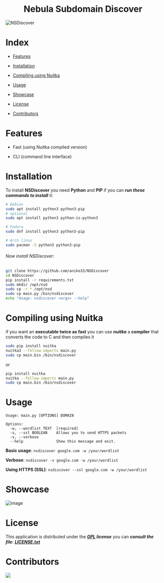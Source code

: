 <div align="center">

# Nebula Subdomain Discover

</div>

 ![NSDiscover](https://user-images.githubusercontent.com/76649588/221005927-4b1cb0e4-b107-40d3-b1d0-b4be1589f771.jpg)

# Index

- [Features](#features)

- [Installation](#Installation)

- [Compiling using Nuitka](#compiling-using-nuitka)

- [Usage](#usage)

- [Showcase](#showcase)

- [License](#license)

- [Contributors](#contributors)

# Features

- Fast (using Nuitka compiled version)

- CLI (command line interface)

# Installation

To install **NSDiscover** you need **Python** and **PIP** if you can ***run these commands to install*** it:

```bash
# Debian
sudo apt install python3 python3-pip
# optional 
sudo apt install python3 python-is-python3

# Fedora
sudo dnf install python3 python3-pip

# Arch linux
sudo pacman -S python3 python3-pip
```

###### Now install NSDiscover:

```bash
git clone https://github.com/aniko33/NSDiscover
cd NSDiscover
pip install -r requirements.txt 
sudo mkdir /opt/nsd
sudo cp -r * /opt/nsd
sudo cp main.py /bin/nsdiscover
echo "Usage: nsdiscover <args> --help"
```

# Compiling using Nuitka

if you want an **executable twice as fast** you can use ***nuitka*** a **compiler** that converts the code to C and then compiles it

```bash
sudo pip install nuitka
nuitka3 --follow-imports main.py
sudo cp main.bin /bin/nsdiscover 
```

or

```bash
pip install nuitka
nuitka --follow-imports main.py
sudo cp main.bin /bin/nsdiscover 
```

# Usage

```
Usage: main.py [OPTIONS] DOMAIN

Options:
  -w, --wordlist TEXT  [required]
  -s, --ssl BOOLEAN    Allows you to send HTTPS packets
  -v, --verbose
  --help               Show this message and exit.
```

**Basic usage**: `nsdiscover google.com -w /your/wordlist`

**Verbose**: `nsdiscover -v google.com -w /your/wordlist`

**Using HTTPS (SSL)**: `nsdiscover --ssl google.com -w /your/wordlist`

# Showcase
![image](https://user-images.githubusercontent.com/76649588/221003684-016860d9-ba5b-4448-b0fd-44ec7b4d42a9.png)
# License

This application is distributed under the ***[GPL](https://it.wikipedia.org/wiki/GNU_General_Public_License) license*** you can ***consult the file***: ***[LICENSE.txt](LICENSE.txt)***

# Contributors

<a href="https://github.com/aniko33/NSDiscover/graphs/contributors">
  <img src="https://contributors-img.web.app/image?repo=aniko33/NSDiscover"/>
</a>

